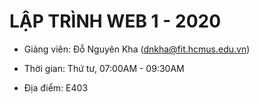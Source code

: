 LẬP TRÌNH WEB 1 - 2020
======================

* Giảng viên: Đỗ Nguyên Kha (<dnkha@fit.hcmus.edu.vn>)

* Thời gian: Thứ tư, 07:00AM - 09:30AM 

* Địa điểm: E403
